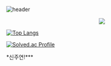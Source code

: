 ![header](https://capsule-render.vercel.app/api?type=Waving&color=auto&height=300&section=header&text=jjangdol~!&fontSize=90)
<div style="display:flex; justify-content:center; align-items:center;"><img src="https://img.shields.io/badge/JavaScript-F7DF1E?style=flat&logo=JavaScript&logoColor=white"/><br></div>

  [![Top Langs](https://github-readme-stats.vercel.app/api/top-langs/?username=sinjooyeon&langs_count=8)](https://github.com/sinjooyeon/github-readme-stats)<br>

[![Solved.ac Profile](http://mazassumnida.wtf/api/generate_badge?boj=sinjooyeon)](https://solved.ac/sinjooyeon0)<br>
<div>*신주연!***</div>
